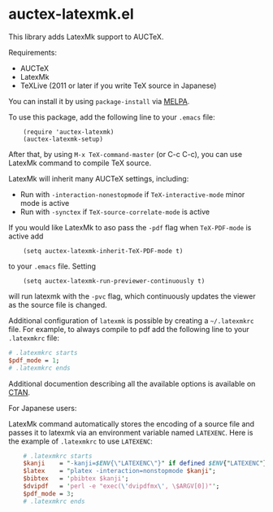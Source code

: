 # auctex-latexmk.el

This library adds LatexMk support to AUCTeX.

Requirements:
* AUCTeX
* LatexMk
* TeXLive (2011 or later if you write TeX source in Japanese)

You can install it by using `package-install` via [MELPA](http://melpa.milkbox.net/).

To use this package, add the following line to your `.emacs` file:
```elisp
    (require 'auctex-latexmk)
    (auctex-latexmk-setup)
```
After that, by using `M-x TeX-command-master` (or C-c C-c), you can use
LatexMk command to compile TeX source.
    
LatexMk will inherit many AUCTeX settings, including:
* Run with `-interaction-nonestopmode` if `TeX-interactive-mode` minor mode is
  active
* Run with `-synctex` if `TeX-source-correlate-mode` is active
  
If you would like LatexMk to aso pass the `-pdf` flag when `TeX-PDF-mode` is
active add
```elisp
    (setq auctex-latexmk-inherit-TeX-PDF-mode t)
```
to your `.emacs` file.  Setting
```elisp
    (setq auctex-latexmk-run-previewer-continuously t)
```
will run latexmk with the `-pvc` flag, which continuously updates the viewer
as the source file is changed.

Additional configuration of `latexmk` is possible by creating a `~/.latexmkrc` file. For
example, to always compile to pdf add the following line to your `.latexmkrc`
file:
```perl
# .latexmkrc starts
$pdf_mode = 1;
# .latexmkrc ends
```
Additional documention describing all the available options is available on
[CTAN](http://ctan.org/pkg/latexmk).

For Japanese users:

LatexMk command automatically stores the encoding of a source file
and passes it to latexmk via an environment variable named `LATEXENC`.
Here is the example of `.latexmkrc` to use `LATEXENC`:
```perl
    # .latexmkrc starts
    $kanji    = "-kanji=$ENV{\"LATEXENC\"}" if defined $ENV{"LATEXENC"};
    $latex    = "platex -interaction=nonstopmode $kanji";
    $bibtex   = 'pbibtex $kanji';
    $dvipdf   = 'perl -e "exec(\'dvipdfmx\', \$ARGV[0])"';
    $pdf_mode = 3;
    # .latexmkrc ends
```
